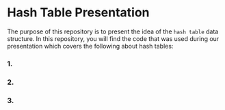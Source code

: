 # Hash Table Presentation 
The purpose of this repository is to present the idea of the `hash table` data structure. In this repository, you will find the code that was used during our presentation which covers the following about hash tables: 

### 1. 

### 2. 

### 3. 
